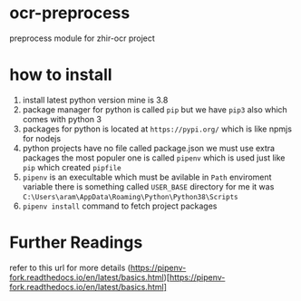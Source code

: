 # ocr-preprocess
preprocess module for zhir-ocr project
# how to install 
1. install latest python version mine is 3.8
1. package manager for python is called `pip` but we have `pip3` also which comes with python 3
1. packages for python is located at `https://pypi.org/` which is like npmjs for nodejs 
1. python projects have no file called package.json we must use extra packages the most populer one is called `pipenv` which is used just like `pip` which created `pipfile`
1. `pipenv` is an execultable which must be avilable in `Path` enviroment variable there is something called `USER_BASE` directory for me it was `C:\Users\aram\AppData\Roaming\Python\Python38\Scripts`
1. `pipenv install` command to fetch project packages

# Further Readings 
refer to this url for more details (https://pipenv-fork.readthedocs.io/en/latest/basics.html)[https://pipenv-fork.readthedocs.io/en/latest/basics.html]